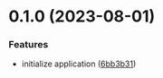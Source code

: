 # 0.1.0 (2023-08-01)


### Features

* initialize application ([6bb3b31](https://github.com/cerico/fpl/commit/6bb3b31357ee709153394a75503b76b6d4356b7b))




